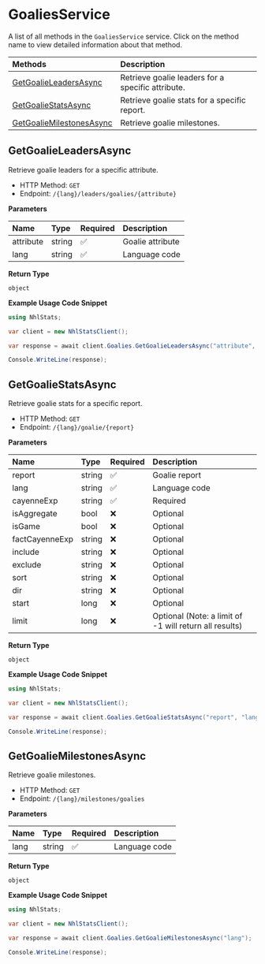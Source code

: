 # GoaliesService

A list of all methods in the `GoaliesService` service. Click on the method name to view detailed information about that method.

| Methods                                               | Description                                       |
| :---------------------------------------------------- | :------------------------------------------------ |
| [GetGoalieLeadersAsync](#getgoalieleadersasync)       | Retrieve goalie leaders for a specific attribute. |
| [GetGoalieStatsAsync](#getgoaliestatsasync)           | Retrieve goalie stats for a specific report.      |
| [GetGoalieMilestonesAsync](#getgoaliemilestonesasync) | Retrieve goalie milestones.                       |

## GetGoalieLeadersAsync

Retrieve goalie leaders for a specific attribute.

- HTTP Method: `GET`
- Endpoint: `/{lang}/leaders/goalies/{attribute}`

**Parameters**

| Name      | Type   | Required | Description      |
| :-------- | :----- | :------- | :--------------- |
| attribute | string | ✅       | Goalie attribute |
| lang      | string | ✅       | Language code    |

**Return Type**

`object`

**Example Usage Code Snippet**

```csharp
using NhlStats;

var client = new NhlStatsClient();

var response = await client.Goalies.GetGoalieLeadersAsync("attribute", "lang");

Console.WriteLine(response);
```

## GetGoalieStatsAsync

Retrieve goalie stats for a specific report.

- HTTP Method: `GET`
- Endpoint: `/{lang}/goalie/{report}`

**Parameters**

| Name           | Type   | Required | Description                                            |
| :------------- | :----- | :------- | :----------------------------------------------------- |
| report         | string | ✅       | Goalie report                                          |
| lang           | string | ✅       | Language code                                          |
| cayenneExp     | string | ✅       | Required                                               |
| isAggregate    | bool   | ❌       | Optional                                               |
| isGame         | bool   | ❌       | Optional                                               |
| factCayenneExp | string | ❌       | Optional                                               |
| include        | string | ❌       | Optional                                               |
| exclude        | string | ❌       | Optional                                               |
| sort           | string | ❌       | Optional                                               |
| dir            | string | ❌       | Optional                                               |
| start          | long   | ❌       | Optional                                               |
| limit          | long   | ❌       | Optional (Note: a limit of -1 will return all results) |

**Return Type**

`object`

**Example Usage Code Snippet**

```csharp
using NhlStats;

var client = new NhlStatsClient();

var response = await client.Goalies.GetGoalieStatsAsync("report", "lang", "cayenneExp", false, false, "factCayenneExp", "include", "exclude", "sort", "dir", 6, 7);

Console.WriteLine(response);
```

## GetGoalieMilestonesAsync

Retrieve goalie milestones.

- HTTP Method: `GET`
- Endpoint: `/{lang}/milestones/goalies`

**Parameters**

| Name | Type   | Required | Description   |
| :--- | :----- | :------- | :------------ |
| lang | string | ✅       | Language code |

**Return Type**

`object`

**Example Usage Code Snippet**

```csharp
using NhlStats;

var client = new NhlStatsClient();

var response = await client.Goalies.GetGoalieMilestonesAsync("lang");

Console.WriteLine(response);
```

<!-- This file was generated by liblab | https://liblab.com/ -->
